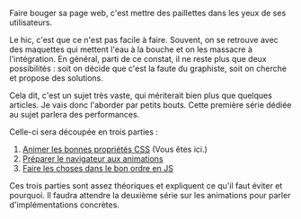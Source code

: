 Faire bouger sa page web, c'est mettre des paillettes dans les yeux de ses utilisateurs.

Le hic, c'est que ce n'est pas facile à faire. Souvent, on se retrouve avec des maquettes qui mettent l'eau à la bouche et on les massacre à l'intégration. En général, parti de ce constat, il ne reste plus que deux possibilités : soit on décide que c'est la faute du graphiste, soit on cherche et propose des solutions.

Cela dit, c'est un sujet très vaste, qui mériterait bien plus que quelques articles. Je vais donc l'aborder par petits bouts. Cette première série dédiée au sujet parlera des performances.

Celle-ci sera découpée en trois parties&nbsp;:

1. [Animer les bonnes propriétés CSS](/posts/des-animations-performantes-1) (Vous êtes ici.)
2. [Préparer le navigateur aux animations](/posts/des-animations-performantes-2)
3. [Faire les choses dans le bon ordre en JS](/posts/des-animations-performantes-3)

Ces trois parties sont assez théoriques et expliquent ce qu'il faut éviter et pourquoi. Il faudra attendre la deuxième série sur les animations pour parler d'implémentations concrètes.
